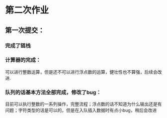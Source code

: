 # 第二次作业

## 第一次提交：

### 完成了链栈

### 计算器的完成：

可以进行整数运算，但是还不可以进行浮点数的运算，健壮性也不算强，后续会改进.

### 队列的话基本方法全部完成，修改了bug：

目前可以执行整数的一系列操作，完整流程；浮点数的话不知道为什么输出还是有问题；字符类型的话是可以的，但是在入队插入数据时有点小bug，稍后会改进